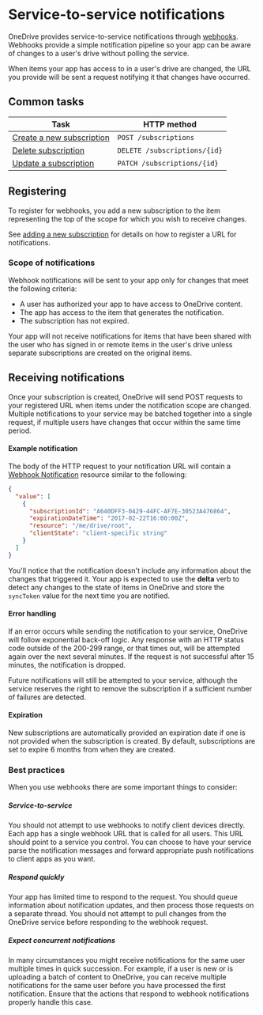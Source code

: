 # Service-to-service notifications

OneDrive provides service-to-service notifications through [webhooks][wiki-webhooks].
Webhooks provide a simple notification pipeline so your app can
be aware of changes to a user's drive without polling the service.

When items your app has access to in a user's drive are changed, the URL you
provide will be sent a request notifying it that changes have occurred.

[wiki-webhooks]: http://en.wikipedia.org/wiki/Webhook

## Common tasks

| Task                                                | HTTP method                        |
|-----------------------------------------------------|------------------------------------|
| [Create a new subscription](../api/subscription-create.md) | `POST /subscriptions`              |
| [Delete subscription](../api/subscription-delete.md)       | `DELETE /subscriptions/{id}`       |
| [Update a subscription](../api/subscription-update.md)     | `PATCH /subscriptions/{id}`        |

## Registering

To register for webhooks, you add a new subscription to the item representing
the top of the scope for which you wish to receive changes.

See [adding a new subscription](../api/subscription-create.md) for details on how to
register a URL for notifications.

### Scope of notifications

Webhook notifications will be sent to your app only for changes that meet
the following criteria:

* A user has authorized your app to have access to OneDrive content.
* The app has access to the item that generates the notification.
* The subscription has not expired.

Your app will not receive notifications for items that have been shared with
the user who has signed in or remote items in the user's drive unless separate
subscriptions are created on the original items.

## Receiving notifications

Once your subscription is created, OneDrive will send POST requests
to your registered URL when items under the notification scope are changed.
Multiple notifications to your service may be batched together into a single
request, if multiple users have changes that occur within the same time period.

#### Example notification

The body of the HTTP request to your notification URL will contain a [Webhook Notification](../resources/webhooknotification.md)
resource similar to the following:

<!-- { "blockType": "example", "@odata.type": "oneDrive.webhookNotifiation",
"truncated": true, "isCollection": true } -->
```json
{
  "value": [
    {
      "subscriptionId": "A640DFF3-0429-44FC-AF7E-30523A476864",
      "expirationDateTime": "2017-02-22T16:00:00Z",
      "resource": "/me/drive/root",
      "clientState": "client-specific string"
    }
  ]
}
```

You'll notice that the notification doesn't include any information about the
changes that triggered it. Your app is expected
to use the **delta** verb to detect any changes to the state of items in
OneDrive and store the `syncToken` value for the next time you are notified.


#### Error handling

If an error occurs while sending the notification to your service, OneDrive
will follow exponential back-off logic. Any response with an HTTP
status code outside of the 200-299 range, or that times out, will be attempted
again over the next several minutes. If the request is not successful after 15
minutes, the notification is dropped.

Future notifications will still be attempted to your service, although the
service reserves the right to remove the subscription if a sufficient number of
failures are detected.

#### Expiration

New subscriptions are automatically provided an expiration date if one is not
provided when the subscription is created. By default, subscriptions are set
to expire 6 months from when they are created.

### Best practices

When you use webhooks there are some important things to consider:

##### Service-to-service

You should not attempt to use webhooks to notify client devices directly. Each
app has a single webhook URL that is called for all users. This URL
should point to a service you control. You can choose to have your service
parse the notification messages and forward appropriate push notifications to
client apps as you want.

##### Respond quickly

Your app has limited time to respond to the request. You should queue
information about notification updates, and then
process those requests on a separate thread. You should not attempt to pull
changes from the OneDrive service before responding to the webhook request.

##### Expect concurrent notifications

In many circumstances you might receive notifications for the same user multiple
times in quick succession. For example, if a user is new or is uploading a batch
of content to OneDrive, you can receive multiple notifications for the same user
before you have processed the first notification. Ensure that the actions that
respond to webhook notifications properly handle this case.

<!-- {
  "type": "#page.annotation",
  "description": "Use webhooks to receive notifications when your app users change items.",
  "keywords": "notification,push,sync,webhook,onedrive",
  "section": "documentation",
  "tocPath": "Concepts/Notifications",
  "tocBookmarks": { "Webhooks": "#" }
} -->
